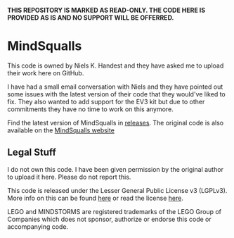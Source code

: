 **THIS REPOSITORY IS MARKED AS READ-ONLY. THE CODE HERE IS PROVIDED AS IS AND NO SUPPORT WILL BE OFFERRED.**

# MindSqualls
This code is owned by Niels K. Handest and they have asked me to upload their work here
on GitHub.

I have had a small email conversation with Niels and they have pointed out some issues
with the latest version of their code that they would've liked to fix. They also
wanted to add support for the EV3 kit but due to other commitments they have no time to
work on this anymore.

Find the latest version of MindSqualls in [releases](https://github.com/NybbleLynx/MindSqualls/releases). The original code is also
available on the [MindSqualls website](http://www.mindsqualls.net/)

## Legal Stuff
I do not own this code. I have been given permission by the original author to upload
it here. Please do not report this.

This code is released under the Lesser General Public License v3 (LGPLv3). More
info on this can be found [here](https://choosealicense.com/licenses/) or read the license [here](LICENSE).

LEGO and MINDSTORMS are registered trademarks of the LEGO Group of Companies which
does not sponsor, authorize or endorse this code or accompanying code.
